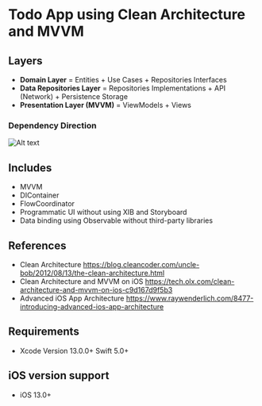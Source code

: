# Todo App using Clean Architecture and MVVM

## Layers
* **Domain Layer** = Entities + Use Cases + Repositories Interfaces
* **Data Repositories Layer** = Repositories Implementations + API (Network) + Persistence Storage
* **Presentation Layer (MVVM)** = ViewModels + Views

### Dependency Direction
![Alt text](https://raw.githubusercontent.com/kudoleh/iOS-Clean-Architecture-MVVM/master/README_FILES/CleanArchitectureDependencies.png)

## Includes
* MVVM
* DIContainer
* FlowCoordinator
* Programmatic UI without using XIB and Storyboard
* Data binding using Observable without third-party libraries

## References
* Clean Architecture https://blog.cleancoder.com/uncle-bob/2012/08/13/the-clean-architecture.html
* Clean Architecture and MVVM on iOS https://tech.olx.com/clean-architecture-and-mvvm-on-ios-c9d167d9f5b3
* Advanced iOS App Architecture https://www.raywenderlich.com/8477-introducing-advanced-ios-app-architecture

## Requirements
* Xcode Version 13.0.0+  Swift 5.0+

## iOS version support
* iOS 13.0+
